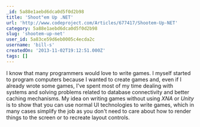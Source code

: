```yaml
---
_id: 5a88e1aebd6dca0d5f0d2b98
title: 'Shoot"em Up .NET'
url: 'http://www.codeproject.com/Articles/677417/Shootem-Up-NET'
category: 5a88e1aebd6dca0d5f0d2b98
slug: 'shootem-up-net'
user_id: 5a83ce59d6eb0005c4ecda2c
username: 'bill-s'
createdOn: '2013-11-02T19:12:51.000Z'
tags: []
---
```


I know that many programmers would love to write games. I myself started to program computers because I wanted to create games and, even if I already wrote some games, I've spent most of my time dealing with systems and solving problems related to database connectivity and better caching mechanisms. My idea on writing games without using <em>XNA</em> or <em>Unity</em> is to show that you can use normal UI technologies to write games, which in many cases simplify the job as you don't need to care about how to render things to the screen or to recreate layout controls.
